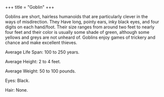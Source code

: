 +++
title = "Goblin"
+++

Goblins are short, hairless humanoids that are particularly clever in the ways of misdirection. They Have long, pointy ears, inky black eyes, and four digits on each hand/foot. Their size ranges from around two feet to nearly four feet and their color is usually some shade of green, although some yellows and greys are not unheard of. Goblins enjoy games of trickery and chance and make excellent thieves.

Average Life Span: 100 to 250 years.

Average Height: 2 to 4 feet.

Average Weight: 50 to 100 pounds.

Eyes: Black.

Hair: None.
